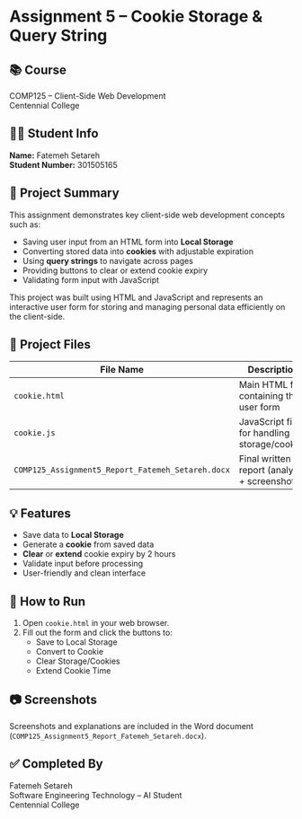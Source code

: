 # Assignment 5 – Cookie Storage & Query String

## 📚 Course
COMP125 – Client-Side Web Development  
Centennial College

## 👩‍💻 Student Info
**Name:** Fatemeh Setareh  
**Student Number:** 301505165  

## 📝 Project Summary

This assignment demonstrates key client-side web development concepts such as:

- Saving user input from an HTML form into **Local Storage**
- Converting stored data into **cookies** with adjustable expiration
- Using **query strings** to navigate across pages
- Providing buttons to clear or extend cookie expiry
- Validating form input with JavaScript

This project was built using HTML and JavaScript and represents an interactive user form for storing and managing personal data efficiently on the client-side.

## 📁 Project Files

| File Name                                | Description                                 |
|------------------------------------------|---------------------------------------------|
| `cookie.html`                            | Main HTML file containing the user form     |
| `cookie.js`                              | JavaScript file for handling storage/cookies|
| `COMP125_Assignment5_Report_Fatemeh_Setareh.docx` | Final written report (analysis + screenshots)|

## 💡 Features

- Save data to **Local Storage**
- Generate a **cookie** from saved data
- **Clear** or **extend** cookie expiry by 2 hours
- Validate input before processing
- User-friendly and clean interface

## 🚀 How to Run

1. Open `cookie.html` in your web browser.
2. Fill out the form and click the buttons to:
   - Save to Local Storage
   - Convert to Cookie
   - Clear Storage/Cookies
   - Extend Cookie Time

## 📷 Screenshots

Screenshots and explanations are included in the Word document (`COMP125_Assignment5_Report_Fatemeh_Setareh.docx`).

## ✅ Completed By

Fatemeh Setareh  
Software Engineering Technology – AI Student  
Centennial College




